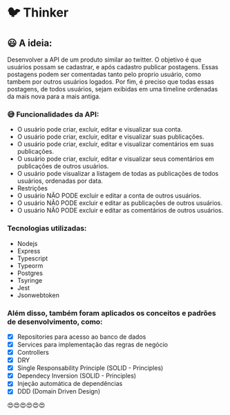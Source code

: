 # :bird: Thinker 

## :smiley: A ideia: 

Desenvolver a API de um produto similar ao twitter. O objetivo é que usuários possam se cadastrar, e após cadastro publicar postagens. 
Essas postagens podem ser comentadas tanto pelo proprio usuário, como tambem por outros usuários logados. Por fim, é preciso que todas essas postagens, de todos usuários, sejam exibidas em uma timeline ordenadas
da mais nova para a mais antiga.

###  :sweat_smile: Funcionalidades da API:
- O usuário pode criar, excluir, editar e visualizar sua conta.
- O usuário pode criar, excluir, editar e visualizar suas publicações.
- O usuário pode criar, excluir, editar e visualizar comentários em suas publicações.
- O usuário pode criar, excluir, editar e visualizar seus comentários em publicações de outros
  usuários.
- O usuário pode visualizar a listagem de todas as publicações de todos usuários, ordenadas
  por data.
- Restrições
- O usuário NÃO PODE excluir e editar a conta de outros usuários.
- O usuário NÃ0 PODE excluir e editar as publicações de outros usuários.
- O usuário NÃ0 PODE excluir e editar as comentários de outros usuários.
  


### Tecnologias utilizadas:
* Nodejs
* Express
* Typescript
* Typeorm
* Postgres
* Tsyringe
* Jest
* Jsonwebtoken

  
   
### Além disso, também foram aplicados os conceitos e padrões de desenvolvimento, como:
 - [X]  Repositories para acesso ao banco de dados
 - [X]  Services para implementação das regras de negócio
 - [X]  Controllers
 - [X]  DRY
 - [X]  Single Responsability Principle (SOLID - Principles)
 - [X]  Dependecy Inversion (SOLID - Principles)
 - [X]  Injeção automática de dependências
 - [X]  DDD (Domain Driven Design)
 
 :heart_eyes::heart_eyes::heart_eyes::heart_eyes::heart_eyes::heart_eyes:
 
